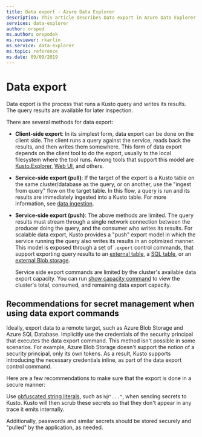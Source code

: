 ```yaml
---
title: Data export - Azure Data Explorer
description: This article describes Data export in Azure Data Explorer.
services: data-explorer
author: orspod
ms.author: orspodek
ms.reviewer: rkarlin
ms.service: data-explorer
ms.topic: reference
ms.date: 09/09/2019
---
```

# Data export

Data export is the process that runs a Kusto query and writes its results. The query results are available for later inspection.

There are several methods for data export:

* **Client-side export**:
  In its simplest form, data export can be done on the client side. The client
  runs a query against the service, reads back the results, and then writes them
  somewhere. This form of data export depends on the client tool to do the
  export, usually to the local filesystem where the tool runs. Among tools
  that support this model are [Kusto.Explorer](../../tools/kusto-explorer.md),
  [Web UI](../../../web-query-data.md), and others.

* **Service-side export (pull)**:
  If the target of the export is a Kusto table on the same cluster/database
  as the query, or on another, use the "ingest from query" flow on the target table. In this flow, a query is run and its results are immediately ingested into a Kusto table. For more information, see [data ingestion](../../../ingest-data-overview.md).

* **Service-side export (push)**:
  The above methods are limited. The query results must stream through a single network connection between the producer doing the query, and the consumer who writes its results.
  For scalable data export, Kusto provides a "push" export model in which the service running the query also writes its results in an optimized manner. 
  This model is exposed through a set of `.export` control commands, that support exporting query results to an [external table](export-data-to-an-external-table.md),
  a [SQL table](export-data-to-sql.md), or an [external Blob storage](export-data-to-storage.md).
  
  Service side export commands are limited by the cluster's available data export capacity.
  You can run [show capacity command](../../management/diagnostics.md#show-capacity) to view the cluster's total, consumed, and remaining data export capacity.

## Recommendations for secret management when using data export commands

Ideally, export data to a remote target, such as Azure Blob Storage and Azure SQL Database. Implicitly use the credentials of the security principal that executes the data export command. This method isn't possible in some scenarios. For example, Azure Blob Storage doesn't support the notion of a security principal, only its own tokens.
As a result, Kusto supports introducing the necessary credentials inline, as part of the data export control command.

Here are a few recommendations to make sure that the export is done in a secure manner:

Use [obfuscated string literals](../../query/scalar-data-types/string.md#obfuscated-string-literals), such as `h@"..."`, when sending secrets to Kusto.
Kusto will then scrub these secrets so that they don't appear in any trace it emits internally.

Additionally, passwords and similar secrets should be stored securely and "pulled" by the application, as needed.
